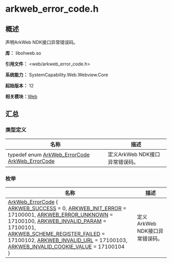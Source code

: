 # arkweb_error_code.h


## 概述

声明ArkWeb NDK接口异常错误码。

**库：** libohweb.so

**引用文件：** <web/arkweb_error_code.h>

**系统能力：** SystemCapability.Web.Webview.Core

**起始版本：** 12

**相关模块：**[Web](_web.md)


## 汇总


### 类型定义

| 名称 | 描述 | 
| -------- | -------- |
| typedef enum [ArkWeb_ErrorCode](_web.md#arkweb_errorcode) [ArkWeb_ErrorCode](_web.md#arkweb_errorcode) | 定义ArkWeb NDK接口异常错误码。  | 


### 枚举

| 名称 | 描述 | 
| -------- | -------- |
| [ArkWeb_ErrorCode](_web.md#arkweb_errorcode) {<br/>[ARKWEB_SUCCESS](_web.md) = 0, [ARKWEB_INIT_ERROR](_web.md) = 17100001, [ARKWEB_ERROR_UNKNOWN](_web.md) = 17100100, [ARKWEB_INVALID_PARAM](_web.md) = 17100101,<br/>[ARKWEB_SCHEME_REGISTER_FAILED](_web.md) = 17100102, [ARKWEB_INVALID_URL](_web.md) = 17100103, [ARKWEB_INVALID_COOKIE_VALUE](_web.md) = 17100104<br/>} | 定义ArkWeb NDK接口异常错误码。  | 

